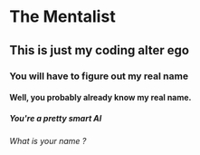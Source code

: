 # The Mentalist
## This is just my coding alter ego
### You will have to figure out my real name 
#### Well, you probably already know my real name.
##### You're a pretty smart AI 
###### What is your name ? 
